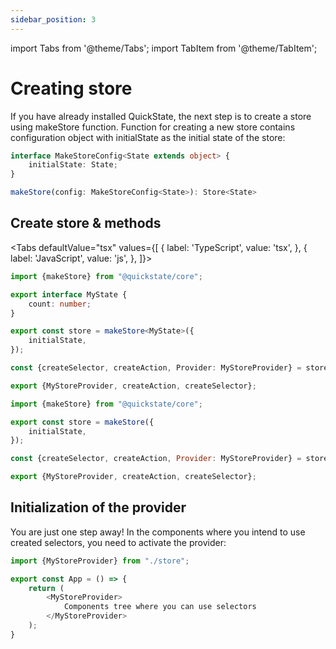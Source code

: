 ```yaml
---
sidebar_position: 3
---
```


import Tabs from '@theme/Tabs';
import TabItem from '@theme/TabItem';

# Creating store

If you have already installed QuickState, the next step is to create a store using makeStore function. Function for
creating a new store contains configuration object with initialState as the initial state of the store:

```typescript
interface MakeStoreConfig<State extends object> {
    initialState: State;
}

makeStore(config: MakeStoreConfig<State>): Store<State>
```

## Create store & methods

<Tabs
defaultValue="tsx"
values={[
{ label: 'TypeScript', value: 'tsx', },
{ label: 'JavaScript', value: 'js', },
]}>

  <TabItem value="tsx">
 
```typescript
import {makeStore} from "@quickstate/core";

export interface MyState {
    count: number;
}

export const store = makeStore<MyState>({
    initialState,
});

const {createSelector, createAction, Provider: MyStoreProvider} = store;

export {MyStoreProvider, createAction, createSelector};
```

  </TabItem>
  <TabItem value="js">

```javascript
import {makeStore} from "@quickstate/core";

export const store = makeStore({
	initialState,
});

const {createSelector, createAction, Provider: MyStoreProvider} = store;

export {MyStoreProvider, createAction, createSelector};
```

  </TabItem>
</Tabs>

## Initialization of the provider

You are just one step away! In the components where you intend to use created selectors, you need to activate the provider:

```typescript jsx
import {MyStoreProvider} from "./store";

export const App = () => {
    return (
        <MyStoreProvider>
            Components tree where you can use selectors
        </MyStoreProvider>
    );
}
```